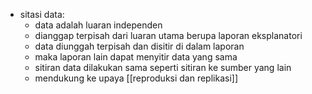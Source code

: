 - sitasi data:
	- data adalah luaran independen
	- dianggap terpisah dari luaran utama berupa laporan eksplanatori
	- data diunggah terpisah dan disitir di dalam laporan
	- maka laporan lain dapat menyitir data yang sama
	- sitiran data dilakukan sama seperti sitiran ke sumber yang lain
	- mendukung ke upaya [[reproduksi dan replikasi]]